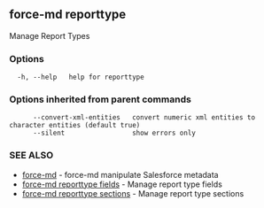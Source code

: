 ## force-md reporttype

Manage Report Types

### Options

```
  -h, --help   help for reporttype
```

### Options inherited from parent commands

```
      --convert-xml-entities   convert numeric xml entities to character entities (default true)
      --silent                 show errors only
```

### SEE ALSO

* [force-md](force-md.md)	 - force-md manipulate Salesforce metadata
* [force-md reporttype fields](force-md_reporttype_fields.md)	 - Manage report type fields
* [force-md reporttype sections](force-md_reporttype_sections.md)	 - Manage report type sections

